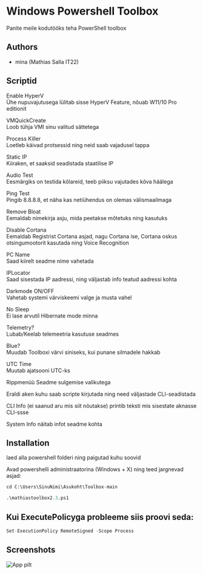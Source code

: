 
# Windows Powershell Toolbox

Panite meile kodutööks teha PowerShell toolbox

## Authors

- mina (Mathias Salla IT22)


## Scriptid

Enable HyperV \
Ühe nupuvajutusega lülitab sisse HyperV Feature, nõuab W11/10 Pro editionit

VMQuickCreate \
Loob tühja VMI sinu valitud sättetega

Process Killer \
Loetleb käivad protsessid ning neid saab vajadusel tappa

Static IP \
Kiiraken, et saaksid seadistada staatilise IP

Audio Test \
Eesmärgiks on testida kõlareid, teeb piiksu vajutades kõva häälega

Ping Test \
Pingib 8.8.8.8, et näha kas netiühendus on olemas välismaailmaga

Remove Bloat \
Eemaldab nimekirja asju, mida peetakse mõtetuks ning kasutuks

Disable Cortana \
Eemaldab Registrist Cortana asjad, nagu Cortana ise, Cortana oskus otsingumootorit kasutada ning Voice Recognition

PC Name \
Saad kiirelt seadme nime vahetada

IPLocator \
Saad sisestada IP aadressi, ning väljastab info teatud aadressi kohta

Darkmode ON/OFF \
Vahetab systemi värviskeemi valge ja musta vahel

No Sleep \
Ei lase arvutil Hibernate mode minna

Telemetry? \
Lubab/Keelab telemeetria kasutuse seadmes

Blue? \
Muudab Toolboxi värvi siniseks, kui punane silmadele hakkab

UTC Time \
Muutab ajatsooni UTC-ks 

Rippmenüü Seadme sulgemise valikutega

Eraldi aken kuhu saab scripte kirjutada ning need väljastade CLI-seadistada

CLI Info (ei saanud aru mis siit nõutakse) printib teksti mis sisestate aknasse CLI-ssse 

System Info näitab infot seadme kohta


## Installation

laed alla powershell folderi ning paigutad kuhu soovid


Avad powershelli administraatorina (Windows + X) ning teed jargnevad asjad:
```py
cd C:\Users\SinuNimi\Asukoht\Toolbox-main
```
```py
.\mathiastoolbox2.3.ps1
```
## Kui ExecutePolicyga probleeme siis proovi seda:
```py
Set-ExecutionPolicy RemoteSigned -Scope Process
```
## Screenshots

![App pilt](https://cdn.discordapp.com/attachments/1037428610862170182/1251689352954646781/image.png?ex=666f7e0d&is=666e2c8d&hm=27779384e3a65f53a303455d43061c9c5f572305dd0aa12ee381ce4ce14da4ea&)
